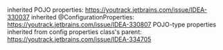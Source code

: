 # 
inherited POJO properties:
https://youtrack.jetbrains.com/issue/IDEA-330037
inherited @ConfigurationProperties:
https://youtrack.jetbrains.com/issue/IDEA-330807
POJO-type properties inherited from config properties class's parent:
https://youtrack.jetbrains.com/issue/IDEA-334705


